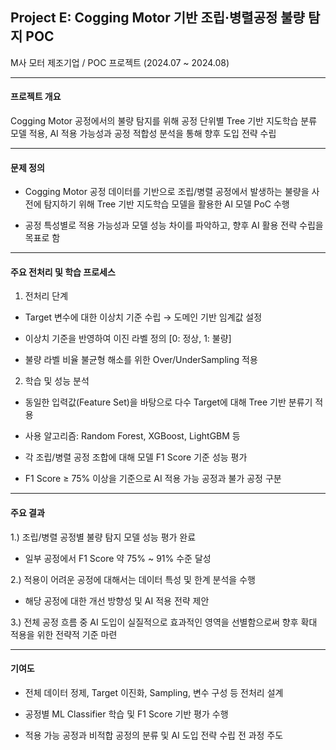 ## Project E: Cogging Motor 기반 조립·병렬공정 불량 탐지 POC
  M사 모터 제조기업 / POC 프로젝트 (2024.07 ~ 2024.08)
  
--- 

#### 프로젝트 개요

Cogging Motor 공정에서의 불량 탐지를 위해 공정 단위별 Tree 기반 지도학습 분류 모델 적용, AI 적용 가능성과 공정 적합성 분석을 통해 향후 도입 전략 수립

---

#### 문제 정의

- Cogging Motor 공정 데이터를 기반으로 조립/병렬 공정에서 발생하는 불량을 사전에 탐지하기 위해 Tree 기반 지도학습 모델을 활용한 AI 모델 PoC 수행

- 공정 특성별로 적용 가능성과 모델 성능 차이를 파악하고, 향후 AI 활용 전략 수립을 목표로 함

--- 

#### 주요 전처리 및 학습 프로세스

1. 전처리 단계
   
- Target 변수에 대한 이상치 기준 수립 → 도메인 기반 임계값 설정

- 이상치 기준을 반영하여 이진 라벨 정의 [0: 정상, 1: 불량]

- 불량 라벨 비율 불균형 해소를 위한 Over/UnderSampling 적용

2. 학습 및 성능 분석
   
- 동일한 입력값(Feature Set)을 바탕으로 다수 Target에 대해 Tree 기반 분류기 적용

- 사용 알고리즘: Random Forest, XGBoost, LightGBM 등

- 각 조립/병렬 공정 조합에 대해 모델 F1 Score 기준 성능 평가

- F1 Score ≥ 75% 이상을 기준으로 AI 적용 가능 공정과 불가 공정 구분

---

#### 주요 결과

1.) 조립/병렬 공정별 불량 탐지 모델 성능 평가 완료

- 일부 공정에서 F1 Score 약 75% ~ 91% 수준 달성

2.) 적용이 어려운 공정에 대해서는 데이터 특성 및 한계 분석을 수행

- 해당 공정에 대한 개선 방향성 및 AI 적용 전략 제안

3.) 전체 공정 흐름 중 AI 도입이 실질적으로 효과적인 영역을 선별함으로써
향후 확대 적용을 위한 전략적 기준 마련

---

#### 기여도

- 전체 데이터 정제, Target 이진화, Sampling, 변수 구성 등 전처리 설계

- 공정별 ML Classifier 학습 및 F1 Score 기반 평가 수행

- 적용 가능 공정과 비적합 공정의 분류 및 AI 도입 전략 수립 전 과정 주도




